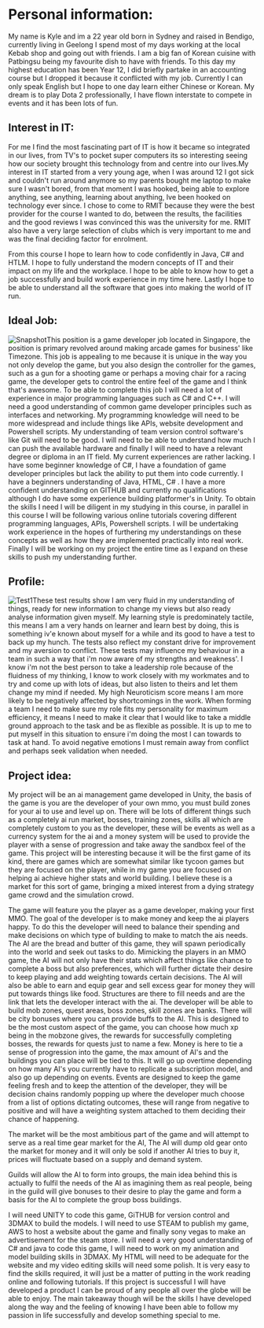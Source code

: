 <!DOCTYPE html>
<html>
<body>

<h1>Personal information: </h1>
<p>My name is Kyle and im a 22 year old born in Sydney and raised in Bendigo, currently living in Geelong I spend most of my days working at the local Kebab shop and going out with friends. I am a big fan of Korean cuisine with Patbingsu being my favourite dish to have with friends. To this day my highest education has been Year 12, I did briefly partake in an accounting course but I dropped it because it conflicted with my job. Currently I can only speak English but I hope to one day learn either Chinese or Korean. My  dream is to play Dota 2 professionally, I have  flown interstate to compete in events and it has been lots of fun. </p>
<h2>Interest in IT:  </h2>
<p> For me I find the most fascinating part of IT is how it became so integrated in our lives, from TV's to pocket super computers its so interesting seeing how our society brought this technology from and centre into our lives.My interest in IT started from a very young age, when I was around 12 I got sick and couldn't run around anymore so my parents bought me laptop to make sure I wasn't bored, from that moment I was hooked, being able to explore anything, see anything, learning about anything, Ive been hooked on technology ever since.
I chose to come to RMIT because they were the best provider for the course I wanted to do, between the results, the facilities and the good reviews I was convinced this was the university for me. RMIT also have a very large selection of clubs which is very important to me and was the final deciding factor for enrolment.

From this course I hope to learn how to code confidently in Java, C# and HTLM. I hope to fully understand the modern concepts of IT and their impact on my life and the workplace. I hope to be able to know how to get a job successfully and build work experience in my time here. Lastly I hope to be able to understand all the software that goes into making the world of IT run.
 </p>
 <h2> Ideal Job: </h2>
 <img src="https://imgur.com/rDG6WvA" alt="Snapshot"
 <p>This position is a game developer job located in Singapore, the position is primary revolved around making arcade games for business' like Timezone.  This job is appealing to me because it is unique in the way you not only develop the game, but you also design the controller for the games, such as a gun for a shooting game or perhaps a moving chair for a racing game, the developer gets to control the entire feel of the game and I think that's awesome.
To be able to complete this job I will need a lot of experience in major programming languages such as C#  and C++. I will need a good understanding of common game developer principles such as interfaces and networking. My programming knowledge will need to be more widespread and include things like APIs, website development and Powershell scripts. My understanding of team version control software's like Git will need to be good. I will need to be able to understand how much I can push the available hardware and finally I will need to have a relevant degree or diploma in an IT field.
My current experiences are rather lacking. I have some beginner knowledge of C#, I have a foundation of game developer principles but lack the ability to put them into code currently. I have a  beginners understanding of Java, HTML, C# . I have a more confident understanding on GITHUB and currently no qualifications although I do have some experience building platformer's in Unity.
To obtain the skills I need I will be diligent in my studying in this course, in parallel in this course I will be following various online tutorials covering different programming languages, APIs, Powershell scripts. I will be undertaking work experience in the hopes of furthering my understandings on these concepts as well as how they are implemented practically into real work. Finally I will be working on my project the entire time as I expand on these skills to push my understanding further.
 </p>
 <h2>Profile: </h2>
<img src="https://imgur.com/7vihNa8" alt="Test1"
<img src="https://imgur.com/O5C75hJ" alt="Test2"
 img src="https://imgur.com/W5Pw4Mf" alt="Test3"
 <p>These test results show I am very fluid in my understanding of things, ready for new information to change my views  but also ready analyse information given myself.  My learning style is predominately tactile, this means I am a very hands on learner and learn best by doing, this is something iv'e known about myself for a while and its good to have a test to back up my hunch. The tests also reflect my constant drive for improvement and my aversion to conflict.
These tests may influence my behaviour in a team in such a way that i'm now aware of my strengths and weakness'. I know i'm not the best person to take a leadership role because of the fluidness of my thinking, I know to work closely with my workmates and to try and come up with lots of ideas, but also listen to theirs and let them change my mind if needed. My high Neuroticism score means I am more likely to be negatively affected by shortcomings in the work.
When forming a team I need to make sure my role fits my personality for maximum efficiency, it means I need to make it clear that I would like to take a middle ground approach to the task and be as flexible as possible. It is up to me to put myself in this situation to ensure i'm doing the most I can towards to task at hand. To avoid negative emotions I must remain away from conflict and perhaps seek validation when needed.
 </p>
 <h2> Project idea: </h2>
 <p>My project will be an ai management game developed in Unity, the basis of the game is you are the developer of your own mmo, you must build zones for your ai to use and level up on. There will be lots of different things such as a completely ai run market, bosses, training zones, skills all which are completely custom to you as the developer, these will be  events as well as a currency system for the ai  and a money system will be used to provide the player with a sense of progression and take away the sandbox feel of the game.
This project will be interesting because it will be the first game of its kind,  there are games which are somewhat similar like tycoon games but they are focused on the player, while in my game you are focused on helping ai achieve higher stats and world building. I believe these is a market for this sort of game, bringing a mixed interest from a dying strategy game crowd and the simulation crowd.

The game will feature you the player as a game developer, making your first MMO. The goal of the developer is to make money and keep the ai players happy. To do this the developer will need to balance their spending and make decisions on which type of building to make to match the ais needs.
The AI are the bread and butter of this game, they will spawn periodically into the world and seek out tasks to do. Mimicking the players in an MMO game, the AI will not only have their stats which affect things like chance to complete a boss but also preferences, which will further dictate their desire to keep playing and add weighting towards certain decisions. The AI will also be able to earn and equip gear and sell excess gear for money they will put towards things like food.
Structures are there to fill needs and are the link that lets the developer interact with the ai. The developer will be able to build mob zones, quest areas, boss zones, skill zones are banks. There will be city bonuses where you can provide buffs to the AI. This is designed to be the most custom aspect of the game, you can choose how much xp being in the mobzone gives,  the rewards for successfully completing bosses, the rewards for quests just to name a few.
Money is here to tie a sense of progression into the game, the max amount of AI's and the buildings you can place will be tied to this. It will go up overtime depending on how many AI's you currently have to replicate a subscription model, and also go up depending on events.
Events are designed to keep the game feeling fresh and to keep the attention of the developer, they will be decision chains randomly popping up where the developer much choose from a list of options dictating outcomes, these will range from negative to positive and will have a weighting system attached to them deciding their chance of happening.

The market will be the most ambitious part of the game and will attempt to serve as a real time gear market for the AI, The AI will dump old gear onto the market for money and it will only be sold if another AI tries to buy it, prices will fluctuate based on a supply and demand system.

Guilds will allow the AI to form into groups, the main idea behind this is actually  to fulfil the needs of the AI as imagining them as real people, being in the guild will give bonuses to their desire to play the game and form a basis for the AI to complete the group boss buildings.

I will need UNITY to code this game, GiTHUB for version control and 3DMAX to build the models. I will need to use STEAM to publish my game, AWS to host a website about the game and finally sony vegas to make an advertisement for the steam store.
I will need a  very good understanding of C# and java to code this game, I will need to work on my animation and model building skills in 3DMAX. My HTML will need to be adequate for the website and my video editing skills will need some polish. It is very easy to find the skills required, it will just be a matter of putting in the work reading online and following tutorials.
If this project is successful I will have  developed a product I can be proud of any people all over the globe will be able to enjoy. The main takeaway though will be the skills I have developed along the way and the feeling of knowing I have been able to follow my passion in life successfully and develop something special to me.
 </p>
</body>
</html>
